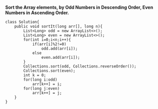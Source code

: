 **Sort the Array elements, by Odd Numbers in Descending Order, Even Numbers in Ascending Order.**
```
class Solution{
    public void sortIt(long arr[], long n){
        List<Long> odd = new ArrayList<>();
        List<Long> even = new ArrayList<>();
        for(int i=0;i<n;i++){
            if(arr[i]%2!=0)
                odd.add(arr[i]);
            else
                even.add(arr[i]);
        }
        Collections.sort(odd, Collections.reverseOrder());
        Collections.sort(even);
        int k = 0;
        for(long i:odd)
            arr[k++] = i;
        for(long j:even)
            arr[k++] = j;
    }
}
```
